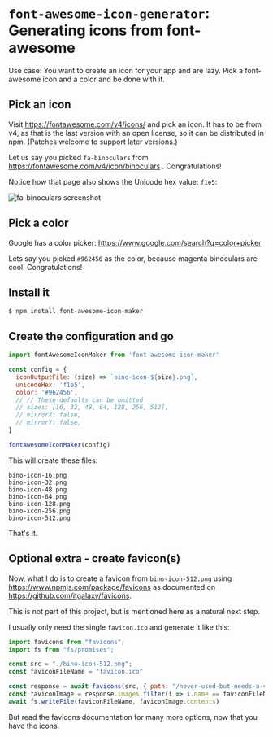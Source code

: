 # `font-awesome-icon-generator`: Generating icons from font-awesome

Use case: You want to create an icon for your app and are lazy. Pick a
font-awesome icon and a color and be done with it.

## Pick an icon

Visit https://fontawesome.com/v4/icons/ and pick an icon. It has to be from v4,
as that is the last version with an open license, so it can be distributed in
npm. (Patches welcome to support later versions.)

Let us say you picked `fa-binoculars` from
https://fontawesome.com/v4/icon/binoculars . Congratulations!

Notice how that page also shows the Unicode hex value: `f1e5`:

![fa-binoculars screenshot](https://i.imgur.com/rw9LiHM.png)

## Pick a color

Google has a color picker: https://www.google.com/search?q=color+picker

Lets say you picked `#962456` as the color, because magenta binoculars are cool.
Congratulations!

## Install it

```shell
$ npm install font-awesome-icon-maker
```

## Create the configuration and go

```javascript
import fontAwesomeIconMaker from 'font-awesome-icon-maker'

const config = {
  iconOutputFile: (size) => `bino-icon-${size}.png`,
  unicodeHex: 'f1e5',
  color: '#962456',
  // // These defaults can be omitted
  // sizes: [16, 32, 48, 64, 128, 256, 512],
  // mirrorX: false,
  // mirrorY: false,
}

fontAwesomeIconMaker(config)
```

This will create these files:

```
bino-icon-16.png
bino-icon-32.png
bino-icon-48.png
bino-icon-64.png
bino-icon-128.png
bino-icon-256.png
bino-icon-512.png
```

That's it.

## Optional extra - create favicon(s)

Now, what I do is to create a favicon from `bino-icon-512.png` using
https://www.npmjs.com/package/favicons as documented on
https://github.com/itgalaxy/favicons. 

This is not part of this project, but is mentioned here as a natural next step.

I usually only need the single `favicon.ico` and generate it like this:

```javascript
import favicons from "favicons";
import fs from "fs/promises";

const src = "./bino-icon-512.png";
const faviconFileName = "favicon.ico"

const response = await favicons(src, { path: "/never-used-but-needs-a-value"});
const faviconImage = response.images.filter(i => i.name == faviconFileName)[0]
await fs.writeFile(faviconFileName, faviconImage.contents)
```

But read the favicons documentation for many more options, now that you have the
icons.
